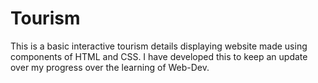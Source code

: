 # Tourism
This is a basic interactive tourism details displaying website made using components of HTML and CSS.
I have developed this to keep an update over my progress over the learning of Web-Dev.
